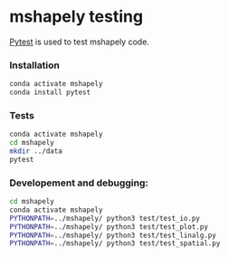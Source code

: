 # mshapely testing
[Pytest](https://docs.pytest.org/en/latest/) is used to test mshapely code.

### Installation
```bash
conda activate mshapely
conda install pytest
```
### Tests
```bash
conda activate mshapely
cd mshapely
mkdir ../data
pytest
```
### Developement and debugging:
```bash
cd mshapely
conda activate mshapely
PYTHONPATH=../mshapely/ python3 test/test_io.py
PYTHONPATH=../mshapely/ python3 test/test_plot.py
PYTHONPATH=../mshapely/ python3 test/test_linalg.py
PYTHONPATH=../mshapely/ python3 test/test_spatial.py
```


